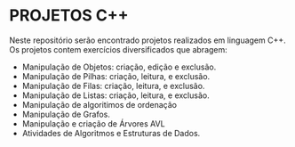 # PROJETOS C++
Neste repositório serão encontrado projetos realizados em linguagem C++.
Os projetos contem exercícios diversificados que abragem:
  - Manipulação de Objetos: criação, edição e exclusão.
  - Manipulação de Pilhas: criação, leitura, e exclusão.
  - Manipulação de Filas: criação, leitura, e exclusão.
  - Manipulação de Listas: criação, leitura, e exclusão.
  - Manipulação de algoritimos de ordenação
  - Manipulação de Grafos.
  - Manipulação e criação de Árvores AVL
  - Atividades de Algoritmos e Estruturas de Dados.
